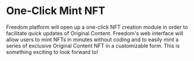 # One-Click Mint NFT

Freedom platform will open up a one-click NFT creation module in order to facilitate quick updates of Original Content. Freedom's web interface will allow users to mint NFTs in minutes without coding and to easily mint a series of exclusive Original Content NFT in a customizable form. This is something exciting to look forward to!
